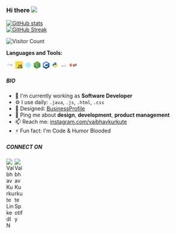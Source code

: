 ### Hi there <img src="https://media.giphy.com/media/hvRJCLFzcasrR4ia7z/giphy.gif" width="25px">

<!--
**vaibhavdes/vaibhavdes** is a ✨ _special_ ✨ repository because its `README.md` (this file) appears on your GitHub profile.

Here are some ideas to get you started:

- 🔭 I’m currently working on ...
- 🌱 I’m currently learning ...
- 👯 I’m looking to collaborate on ...
- 🤔 I’m looking for help with ...
- 💬 Ask me about ...
- 📫 How to reach me: ...
- 😄 Pronouns: ...
- ⚡ Fun fact: ...
-->

[![GitHub stats](https://github-readme-stats.vercel.app/api?username=vaibhavdes&show_icons=true&theme=radical)](https://github.com/anuraghazra/github-readme-stats) <br>
[![GitHub Streak](https://github-readme-streak-stats.herokuapp.com/?user=vaibhavdes&theme=radical)](https://git.io/streak-stats)

![Visitor Count](https://profile-counter.glitch.me/{vaibhavdes}/count.svg) 

**Languages and Tools:**  

<code><img height="20" src="https://raw.githubusercontent.com/github/explore/80688e429a7d4ef2fca1e82350fe8e3517d3494d/topics/java/java.png"></code>
<code><img height="20" src="https://raw.githubusercontent.com/github/explore/80688e429a7d4ef2fca1e82350fe8e3517d3494d/topics/javascript/javascript.png"></code>
<code><img height="20" src="https://raw.githubusercontent.com/github/explore/80688e429a7d4ef2fca1e82350fe8e3517d3494d/topics/react/react.png"></code>
<code><img height="20" src="https://raw.githubusercontent.com/github/explore/80688e429a7d4ef2fca1e82350fe8e3517d3494d/topics/nodejs/nodejs.png"></code>
<code><img height="20" src="https://raw.githubusercontent.com/github/explore/80688e429a7d4ef2fca1e82350fe8e3517d3494d/topics/cpp/cpp.png"></code>
<code><img height="20" src="https://raw.githubusercontent.com/github/explore/80688e429a7d4ef2fca1e82350fe8e3517d3494d/topics/python/python.png"></code>
<code><img height="20" src="https://raw.githubusercontent.com/github/explore/80688e429a7d4ef2fca1e82350fe8e3517d3494d/topics/mysql/mysql.png"></code>
<code><img height="20" src="https://raw.githubusercontent.com/github/explore/80688e429a7d4ef2fca1e82350fe8e3517d3494d/topics/git/git.png"></code>


##### BIO

- 🏢 I'm currently working as **Software Developer**
- ⚙️ I use daily: `.java`, `.js`, `.html`, `.css`
- 💅 Designed: [BusinessProfile](https://www.businessprofile.info)
- 💬 Ping me about **design**, **development**, **product management**
- 📫 Reach me: [instagram.com/vaibhavkurkute](https://instagram.com/vaibhavkurkute)
-  ⚡️ Fun fact: I'm Code & Humor Blooded

##### CONNECT ON
<a href="https://www.linkedin.com/in/vaibhavkurkute//">
  <img align="left" alt="Vaibhav Kurkute LinkedIN" width="22px" src="https://raw.githubusercontent.com/peterthehan/peterthehan/master/assets/linkedin.svg" />
</a>
<a href="https://open.spotify.com/user/">
  <img align="left" alt="Vaibhav Kurkute Spotify" width="22px" src="https://raw.githubusercontent.com/peterthehan/peterthehan/master/assets/spotify.svg" />
</a>

